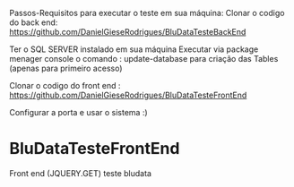 Passos-Requisitos para executar o teste em sua máquina:
Clonar o codigo do back end:
https://github.com/DanielGieseRodrigues/BluDataTesteBackEnd

Ter o SQL SERVER instalado em sua máquina
Executar via package menager console o comando : update-database para criação das Tables (apenas para primeiro acesso)

Clonar o codigo do front end :
https://github.com/DanielGieseRodrigues/BluDataTesteFrontEnd

Configurar a porta e usar o sistema :)



# BluDataTesteFrontEnd
Front end (JQUERY.GET) teste bludata
